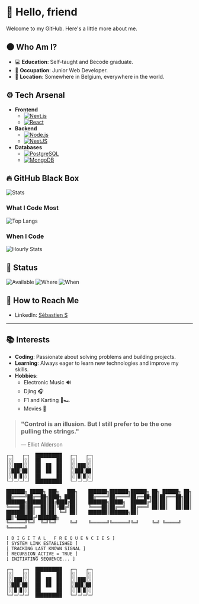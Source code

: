 # 👤 Hello, friend

Welcome to my GitHub. Here's a little more about me.

## 🌑 Who Am I?
- 💻 **Education**: Self-taught and Becode graduate.
- 📁 **Occupation**: Junior Web Developer.
- 📍 **Location**: Somewhere in Belgium, everywhere in the world.

## ⚙️ Tech Arsenal
- **Frontend**
  - [![Next.js](https://img.shields.io/badge/Next.js-000000?logo=next.js&logoColor=white)](https://nextjs.org/docs) 
  - [![React](https://img.shields.io/badge/React-61DAFB?logo=react&logoColor=white)](https://reactjs.org/docs/getting-started.html)
- **Backend**
  - [![Node.js](https://img.shields.io/badge/Node.js-339933?logo=node.js&logoColor=white)](https://nodejs.org/en/docs/) 
  - [![NestJS](https://img.shields.io/badge/NestJS-E0234E?logo=nestjs&logoColor=white)](https://docs.nestjs.com/)
- **Databases**
  - [![PostgreSQL](https://img.shields.io/badge/PostgreSQL-336791?logo=postgresql&logoColor=white)](https://www.postgresql.org/docs/)
  - [![MongoDB](https://img.shields.io/badge/MongoDB-47A248?logo=mongodb&logoColor=white)](https://docs.mongodb.com/)

## 🔥 GitHub Black Box
![Stats](https://github-readme-stats.vercel.app/api?username=sam-sepiol1&show_icons=false&theme=dark&hide=stars&hide_rank=truev=1)

### What I Code Most
![Top Langs](https://github-readme-stats.vercel.app/api/top-langs/?username=sam-sepiol1&layout=compact&theme=darkv=1)

### When I Code
![Hourly Stats](https://github-profile-summary-cards.vercel.app/api/cards/productive-time?username=sam-sepiol1&theme=dark&utcOffset=1v=1)


## 📡 Status
![Available](https://img.shields.io/badge/Available-YES-green?style=flat-square)
![Where](https://img.shields.io/badge/Where-Everywhere-red?style=flat-square)
![When](https://img.shields.io/badge/When-Anytime-blue?style=flat-square)


## 💬 How to Reach Me
- LinkedIn: [Sébastien S](https://www.linkedin.com/in/sebastien-s/)

---


## 📚 Interests
- **Coding**: Passionate about solving problems and building projects.
- **Learning**: Always eager to learn new technologies and improve my skills.
- **Hobbies**: 
    - Electronic Music 🔊
    - Djing 🎧
    - F1 and Karting 🏁🏎️
    - Movies 🎥



> ### "Control is an illusion. But I still prefer to be the one pulling the strings."
> 
> — Elliot Alderson

```
┌─┐   ┌─┐  ██████████   ┌─┐   ┌─┐  
│░│   │░│  ██      ██   │░│   │░│  
│░│███│░│  ██  ██  ██   │░│███│░│  
│░███░██│  ██  ██  ██   │░███░██│  
│░│█│█│░│  ██      ██   │░│█│█│░│  
└─┘─┘─┘─┘  ██████████   └─┘─┘─┘─┘  

███████╗ █████╗ ███╗   ███╗    ███████╗███████╗██████╗ ██╗ ██████╗ ██╗     
██╔════╝██╔══██╗████╗ ████║    ██╔════╝██╔════╝██╔══██╗██║██╔═══██╗██║     
███████╗███████║██╔████╔██║    ███████╗█████╗  ██████╔╝██║██║   ██║██║     
╚════██║██╔══██║██║╚██╔╝██║    ╚════██║██╔══╝  ██╔═══╝ ██║██║   ██║██║     
███████║██║  ██║██║ ╚═╝ ██║    ███████║███████╗██║     ██║╚██████╔╝███████╗
╚══════╝╚═╝  ╚═╝╚═╝     ╚═╝    ╚══════╝╚══════╝╚═╝     ╚═╝ ╚═════╝ ╚══════╝
                                                                            
[ D I G I T A L   F R E Q U E N C I E S ]  
[ SYSTEM LINK ESTABLISHED ]  
[ TRACKING LAST KNOWN SIGNAL ]  
[ RECURSION_ACTIVE = TRUE ]  
[ INITIATING SEQUENCE... ]

┌─┐   ┌─┐  ██████████   ┌─┐   ┌─┐  
│░│   │░│  ██      ██   │░│   │░│  
│░│███│░│  ██  ██  ██   │░│███│░│  
│░███░██│  ██  ██  ██   │░███░██│  
│░│█│█│░│  ██      ██   │░│█│█│░│  
└─┘─┘─┘─┘  ██████████   └─┘─┘─┘─┘  
```
